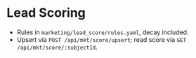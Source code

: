 # Lead Scoring
- Rules in `marketing/lead_score/rules.yaml`, decay included.
- Upsert via `POST /api/mkt/score/upsert`; read score via `GET /api/mkt/score/:subjectId`.
